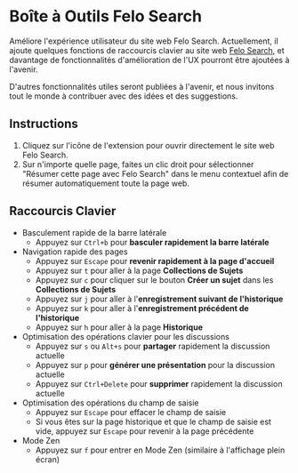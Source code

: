 # Boîte à Outils Felo Search

Améliore l'expérience utilisateur du site web Felo Search. Actuellement, il ajoute quelques fonctions de raccourcis clavier au site web [Felo Search](https://felo.ai), et davantage de fonctionnalités d'amélioration de l'UX pourront être ajoutées à l'avenir.

D'autres fonctionnalités utiles seront publiées à l'avenir, et nous invitons tout le monde à contribuer avec des idées et des suggestions.

## Instructions

1. Cliquez sur l'icône de l'extension pour ouvrir directement le site web Felo Search.
2. Sur n'importe quelle page, faites un clic droit pour sélectionner "Résumer cette page avec Felo Search" dans le menu contextuel afin de résumer automatiquement toute la page web.

## Raccourcis Clavier

- Basculement rapide de la barre latérale
  - Appuyez sur `Ctrl+b` pour **basculer rapidement la barre latérale**
- Navigation rapide des pages
  - Appuyez sur `Escape` pour **revenir rapidement à la page d'accueil**
  - Appuyez sur `t` pour aller à la page **Collections de Sujets**
  - Appuyez sur `c` pour cliquer sur le bouton **Créer un sujet** dans les **Collections de Sujets**
  - Appuyez sur `j` pour aller à l'**enregistrement suivant de l'historique**
  - Appuyez sur `k` pour aller à l'**enregistrement précédent de l'historique**
  - Appuyez sur `h` pour aller à la page **Historique**
- Optimisation des opérations clavier pour les discussions
  - Appuyez sur `s` ou `Alt+s` pour **partager** rapidement la discussion actuelle
  - Appuyez sur `p` pour **générer une présentation** pour la discussion actuelle
  - Appuyez sur `Ctrl+Delete` pour **supprimer** rapidement la discussion actuelle
- Optimisation des opérations du champ de saisie
  - Appuyez sur `Escape` pour effacer le champ de saisie
  - Si vous êtes sur la page historique et que le champ de saisie est vide, appuyez sur `Escape` pour revenir à la page précédente
- Mode Zen
  - Appuyez sur `f` pour entrer en Mode Zen (similaire à l'affichage plein écran)